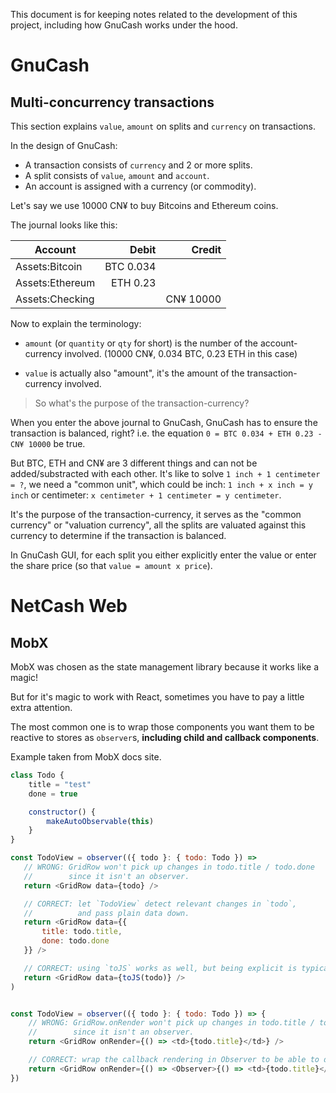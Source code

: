 This document is for keeping notes related to the development of this
project, including how GnuCash works under the hood.

# GnuCash

## Multi-concurrency transactions

This section explains `value`, `amount` on splits and `currency` on transactions.

In the design of GnuCash:
- A transaction consists of `currency` and 2 or more splits.
- A split consists of `value`, `amount` and `account`.
- An account is assigned with a currency (or commodity).

Let's say we use 10000 CN¥ to buy Bitcoins and Ethereum coins.

The journal looks like this:

| Account | Debit | Credit |
| ------- | ----: | -----: |
| Assets:Bitcoin | BTC 0.034 ||
| Assets:Ethereum | ETH 0.23 ||
| Assets:Checking || CN¥ 10000 |

Now to explain the terminology:

- `amount` (or `quantity` or `qty` for short) is the number of the
  account-currency involved. (10000 CN¥, 0.034 BTC, 0.23 ETH in this case)

- `value` is actually also "amount", it's the amount of the transaction-currency involved.

> So what's the purpose of the transaction-currency?

When you enter the above journal to GnuCash, GnuCash has to ensure the
transaction is balanced, right? i.e. the equation `0 = BTC 0.034 + ETH
0.23 - CN¥ 10000` be true.

But BTC, ETH and CN¥ are 3 different things and can not be
added/substracted with each other. It's like to solve `1 inch + 1
centimeter = ?`, we need a "common unit", which could be inch: `1 inch + x inch =
y inch` or centimeter: `x centimeter + 1 centimeter = y centimeter`.

It's the purpose of the transaction-currency, it serves as the "common
currency" or "valuation currency", all the splits are valuated against
this currency to determine if the transaction is balanced.

In GnuCash GUI, for each split you either explicitly enter the value
or enter the share price (so that `value = amount x price`).

# NetCash Web

## MobX

MobX was chosen as the state management library because it works like a magic!

But for it's magic to work with React, sometimes you have to pay a
little extra attention.

The most common one is to wrap those components you want them to be reactive to stores as `observer`s,
**including child and callback components**.

Example taken from MobX docs site.
```js
class Todo {
    title = "test"
    done = true

    constructor() {
        makeAutoObservable(this)
    }
}

const TodoView = observer(({ todo }: { todo: Todo }) =>
   // WRONG: GridRow won't pick up changes in todo.title / todo.done
   //        since it isn't an observer.
   return <GridRow data={todo} />

   // CORRECT: let `TodoView` detect relevant changes in `todo`,
   //          and pass plain data down.
   return <GridRow data={{
       title: todo.title,
       done: todo.done
   }} />

   // CORRECT: using `toJS` works as well, but being explicit is typically better.
   return <GridRow data={toJS(todo)} />
)


const TodoView = observer(({ todo }: { todo: Todo }) => {
    // WRONG: GridRow.onRender won't pick up changes in todo.title / todo.done
    //        since it isn't an observer.
    return <GridRow onRender={() => <td>{todo.title}</td>} />

    // CORRECT: wrap the callback rendering in Observer to be able to detect changes.
    return <GridRow onRender={() => <Observer>{() => <td>{todo.title}</td>}</Observer>} />
})
```
